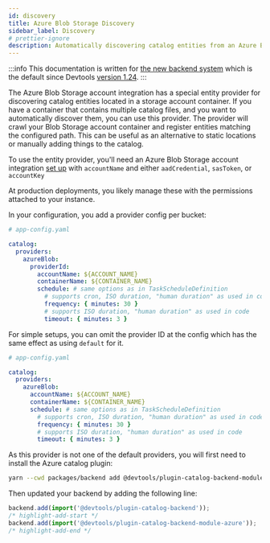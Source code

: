 ```yaml
---
id: discovery
title: Azure Blob Storage Discovery
sidebar_label: Discovery
# prettier-ignore
description: Automatically discovering catalog entities from an Azure Blob Storage account
---
```


:::info
This documentation is written for [the new backend system](../../backend-system/index.md) which is the default since Devtools [version 1.24](../../releases/v1.24.0.md).
:::

The Azure Blob Storage account integration has a special entity provider for discovering catalog
entities located in a storage account container. If you have a container that contains multiple
catalog files, and you want to automatically discover them, you can use this
provider. The provider will crawl your Blob Storage account container and register entities
matching the configured path. This can be useful as an alternative to static
locations or manually adding things to the catalog.

To use the entity provider, you'll need an Azure Blob Storage account integration
[set up](locations.md) with `accountName` and either `aadCredential`, `sasToken`, or `accountKey`

At production deployments, you likely manage these with the permissions attached
to your instance.

In your configuration, you add a provider config per bucket:

```yaml
# app-config.yaml

catalog:
  providers:
    azureBlob:
      providerId:
        accountName: ${ACCOUNT_NAME}
        containerName: ${CONTAINER_NAME}
        schedule: # same options as in TaskScheduleDefinition
          # supports cron, ISO duration, "human duration" as used in code
          frequency: { minutes: 30 }
          # supports ISO duration, "human duration" as used in code
          timeout: { minutes: 3 }
```

For simple setups, you can omit the provider ID at the config
which has the same effect as using `default` for it.

```yaml
# app-config.yaml

catalog:
  providers:
    azureBlob:
      accountName: ${ACCOUNT_NAME}
      containerName: ${CONTAINER_NAME}
      schedule: # same options as in TaskScheduleDefinition
        # supports cron, ISO duration, "human duration" as used in code
        frequency: { minutes: 30 }
        # supports ISO duration, "human duration" as used in code
        timeout: { minutes: 3 }
```

As this provider is not one of the default providers, you will first need to install
the Azure catalog plugin:

```bash title="From your Devtools root directory"
yarn --cwd packages/backend add @devtools/plugin-catalog-backend-module-azure
```

Then updated your backend by adding the following line:

```ts title="packages/backend/src/index.ts"
backend.add(import('@devtools/plugin-catalog-backend'));
/* highlight-add-start */
backend.add(import('@devtools/plugin-catalog-backend-module-azure'));
/* highlight-add-end */
```
